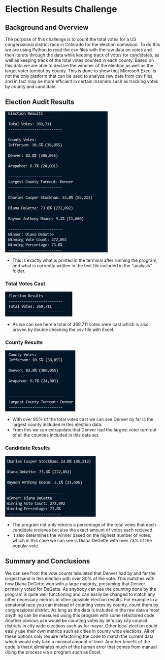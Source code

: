 # Election Results Challenge

## Background and Overview
The purpose of this challenge is to count the total votes for a US congerssional district race in Colorado for the election comission. To do this we are using Python to read the csv files with the raw data on votes and then iterate through the data while keeping track of votes for candidates, as well as keeping track of the total votes counted in each county. Based on this data we are able to declare the winnner of the election as well as the larget voter turnout by county. This is done to show that Microsoft Excel is not the only platform that can be used to analyze raw data from csv files, and in fact may be more efficient in certain manners such as tracking votes by county and candidate.

## Election Audit Results
![Terminal Example](Resources/Election_Results_Overview.png)
- This is exactly what is printed in the terminal after running the program, and what is currently written in the text file included in the "analysis" folder.

### Total Votes Cast
![Total Votes Cast](Resources/Total_Vote_Count.png)
- As we can see here a total of 369,711 votes were cast which is also proven by double checking the csv file with Excel.

### County Results
![County Results](Resources/County_Results.png)
- With over 80% of the total votes cast we can see Denver by far is the largest county included in this election data. 
- From this we can extrapolate that Denver had the largest voter turn out of all the counties included in this data set.

### Candidate Results
![Candidate Results](Resources/Candidate_Results.png)
- The program not only returns a percentage of the total votes that each candidate recieves but also the exact amount of votes each recieved.
- It also determines the winner based on the highest number of votes; which in this case we can see is Diana DeGette with over 73% of the popular vote.

## Summary and Conclusions
We can see from the vote counts tabulated that Denver had by and far the largest hand in this election with over 80% of the vote. This matches with how Diana DeGette won with a large majority, presuming that Denver primarily voted for DeGette. As anybody can see the counting done by the program is quite well functioning and can easily be changed to match any other necessary metrics in other possible election results. For example in a senatorial race you can instead of counting votes by county, count them by congressional district. As long as the data is included in the raw data almost anything can be measured using this program with some refactored code. Another obvious use would be counting votes by let's say city council districts in city wide elections such as for mayor. Other local election could easily use their own metrics such as cities in county wide elections. All of these options only require refactoring the code to match the current data which would only take a minimal amount of time. Another benefit of the code is that it eliminates much of the human error that comes from manual doing the process via a program such as Excel.
